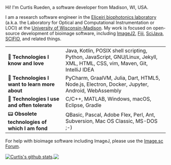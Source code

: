 Hi! I'm Curtis Rueden, a software developer from Madison, WI, USA.

I am a research software engineer in the
[Eliceiri biophotonics laboratory](https://loci.wisc.edu) (a.k.a. the
Laboratory for Optical and Computational Instrumentation or LOCI) at the
[University of Wisconsin-Madison](https://wisc.edu).
My work is focused on open-source development of bioimage software, including
[ImageJ2](https://imagej.net/), [Fiji](https://fiji.sc),
[SciJava](https://scijava.org), [SCIFIO](https://scif.io), and related things.

|   |   |
|---|---|
| 🚀 __Technologies I know and love__             | Java, Kotlin, POSIX shell scripting, Python, JavaScript, GNU/Linux, Jekyll, XML, HTML, CSS, vim, Maven, Git, IntelliJ IDEA |
| 🌱 __Technologies I want to learn more about__  | PyCharm, GraalVM, Julia, Dart, HTML5, Node.js, Electron, Docker, Jupyter, Android, WebAssembly |
| 🥴 __Technologies I use and often tolerate__    | C/C++, MATLAB, Windows, macOS, Eclipse, Gradle |
| 📟 __Obsolete technologies of which I am fond__ | QBasic, Pascal, Adobe Flex, Perl, Ant, Subversion, Mac OS Classic, MS-DOS ;-) |

For help with bioimage software including ImageJ, please use the
[Image.sc Forum](https://forum.image.sc).

<a href="https://github.com/anuraghazra/github-readme-stats">
  <img align="center" src="https://github-readme-stats.vercel.app/api?username=ctrueden&show_icons=true&include_all_commits=true" alt="Curtis's github stats" />
</a>
<a href="https://github.com/anuraghazra/github-readme-stats">
  <img align="center" src="https://github-readme-stats.vercel.app/api/top-langs/?username=ctrueden&layout=compact" />
</a>
